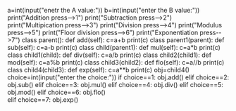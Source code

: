 a=int(input("enetr the A value:"))
b=int(input("enter the B value:"))
print("Addition press-->1")
print("Subtraction press-->2")
print("Multipication press-->3")
print("Division press-->4")
print("Modulus press-->5")
print("Floor division press-->6")
print("Exponentiation press-->7")
class parent():
    def add(self):
        c=a+b
        print(c)
class parent1(parent):
    def sub(self):
        c=a-b
        print(c)
class child(parent1):
    def mul(self):
        c=a*b
        print(c)
class child1(child):
    def div(self):
        c=a/b
        print(c)
class child2(child1):
    def mod(self):
        c=a%b
        print(c)
class child3(child2):
    def flo(self):
        c=a//b
        print(c)
class child4(child3):
    def exp(self):
        c=a**b
        print(c)
obj=child4()
choice=int(input("enter the choice:"))
if choice==1:
    obj.add()
elif choice==2:
    obj.sub()
elif choice==3:
    obj.mul()
elif choice==4:
    obj.div()
elif choice==5:
    obj.mod()
elif choice==6:
    obj.flo()    
elif choice==7:
    obj.exp()  
    
        
        
        
